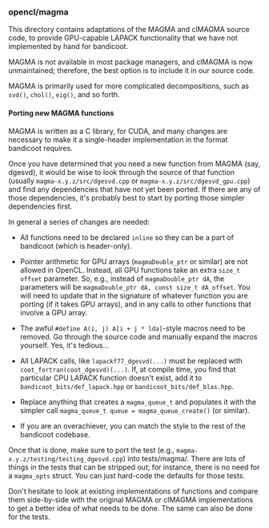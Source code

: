 ### opencl/magma

This directory contains adaptations of the MAGMA and clMAGMA source code, to
provide GPU-capable LAPACK functionality that we have not implemented by hand
for bandicoot.

MAGMA is not available in most package managers, and clMAGMA is now
unmaintained; therefore, the best option is to include it in our source code.

MAGMA is primarily used for more complicated decompositions, such as `svd()`,
`chol()`, `eig()`, and so forth.

#### Porting new MAGMA functions

MAGMA is written as a C library, for CUDA, and many changes are necessary to
make it a single-header implementation in the format bandicoot requires.

Once you have determined that you need a new function from MAGMA (say, dgesvd),
it would be wise to look through the source of that function (usually
`magma-x.y.z/src/dgesvd.cpp` or `magma-x.y.z/src/dgesvd_gpu.cpp`) and find any
dependencies that have not yet been ported.  If there are any of those
dependencies, it's probably best to start by porting those simpler dependencies
first.

In general a series of changes are needed:

 * All functions need to be declared `inline` so they can be a part of
   bandicoot (which is header-only).

 * Pointer arithmetic for GPU arrays (`magmaDouble_ptr` or similar) are not
   allowed in OpenCL.  Instead, all GPU functions take an extra `size_t offset`
   parameter.  So, e.g., instead of `magmaDouble_ptr dA`, the parameters will be
   `magmaDouble_ptr dA, const size_t dA_offset`.  You will need to update that
   in the signature of whatever function you are porting (if it takes GPU
   arrays), and in any calls to other functions that involve a GPU array.

 * The awful `#define A(i, j) A[i + j * lda]`-style macros need to be removed.
   Go through the source code and manually expand the macros yourself.  Yes,
   it's tedious...

 * All LAPACK calls, like `lapackf77_dgesvd(...)` must be replaced with
   `coot_fortran(coot_dgesvd)(...)`.  If, at compile time, you find that
   particular CPU LAPACK function doesn't exist, add it to
   `bandicoot_bits/def_lapack.hpp` or `bandicoot_bits/def_blas.hpp`.

 * Replace anything that creates a `magma_queue_t` and populates it with the
   simpler call `magma_queue_t queue = magma_queue_create()` (or similar).

 * If you are an overachiever, you can match the style to the rest of the
   bandicoot codebase.

Once that is done, make sure to port the test (e.g.,
`magma-x.y.z/testing/testing_dgesvd.cpp`) into tests/magma/.  There are lots of
things in the tests that can be stripped out; for instance, there is no need for
a `magma_opts` struct.  You can just hard-code the defaults for those tests.

Don't hesitate to look at existing implementations of functions and compare them
side-by-side with the original MAGMA or clMAGMA implementations to get a better
idea of what needs to be done.  The same can also be done for the tests.
